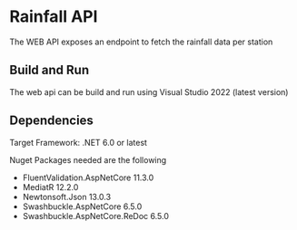 # Rainfall API
The WEB API exposes an endpoint to fetch the rainfall data per station

## Build and Run
The web api can be build and run using Visual Studio 2022 (latest version)


## Dependencies

Target Framework: .NET 6.0 or latest

Nuget Packages needed are the following
- FluentValidation.AspNetCore 11.3.0
- MediatR 12.2.0
- Newtonsoft.Json 13.0.3
- Swashbuckle.AspNetCore 6.5.0
- Swashbuckle.AspNetCore.ReDoc 6.5.0
